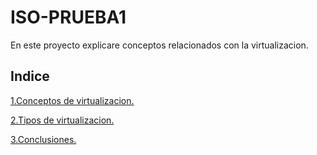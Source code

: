 # ISO-PRUEBA1

En este proyecto explicare conceptos relacionados con la virtualizacion.

## Indice

[1.Conceptos de virtualizacion.](uno.md)

[2.Tipos de virtualizacion.](dos.md)

[3.Conclusiones.](Conclusiones.md)
